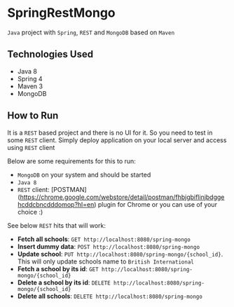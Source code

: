 # SpringRestMongo
`Java` project with `Spring`, `REST` and `MongoDB` based on `Maven`

## Technologies Used
* Java 8
* Spring 4
* Maven 3
* MongoDB 

## How to Run
It is a `REST` based project and there is no UI for it.
So you need to test in some `REST` client. 
Simply deploy application on your local server and access using `REST` client

Below are some requirements for this to run:

* `MongoDB` on your system and should be started
* `Java 8`
* `REST` client: [POSTMAN] (https://chrome.google.com/webstore/detail/postman/fhbjgbiflinjbdggehcddcbncdddomop?hl=en) plugin for Chrome or you can use of your choice :)

See below `REST` hits that will work:
* **Fetch all schools**: `GET http://localhost:8080/spring-mongo`
* **Insert dummy data**: `POST http://localhost:8080/spring-mongo`
* **Update school**: `PUT http://localhost:8080/spring-mongo/{school_id}`. This will only update schools name to `British International`
* **Fetch a school by its id**: `GET http://localhost:8080/spring-mongo/{school_id}`
* **Delete a school by its id**: `DELETE http://localhost:8080/spring-mongo/{school_id}`
* **Delete all schools**: `DELETE http://localhost:8080/spring-mongo`


